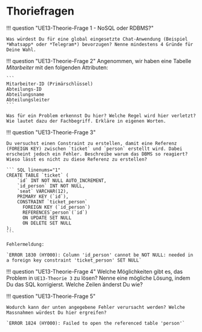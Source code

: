 
# Thoriefragen


!!! question "UE13-Theorie-Frage 1 - NoSQL oder RDBMS?"

    Was würdest Du für eine global eingesetzte Chat-Anwendung (Beispiel *Whatsapp* oder *Telegram*) bevorzugen? Nenne mindestens 4 Gründe für Deine Wahl.

!!! question "UE13-Theorie-Frage 2"
    Angenommen, wir haben eine Tabelle *Mitarbeiter* mit den folgenden Attributen:
    
    ```
    Mitarbeiter-ID (Primärschlüssel)
    Abteilungs-ID
    Abteilungsname
    Abteilungsleiter
    ```

    Was für ein Problem erkennst Du hier? Welche Regel wird hier verletzt? Wie lautet dazu der Fachbegriff. Erkläre in eigenen Worten.



!!! question "UE13-Theorie-Frage 3"


    Du versuchst einen Constraint zu erstellen, damit eine Referenz (FOREIGN KEY) zwischen `ticket` und `person` erstellt wird. Dabei erscheint jedoch ein Fehler. Beschreibe warum das DBMS so reagiert? Wieso lässt es nicht zu diese Referenz zu erstellen?
    
    ``` SQL linenums="1"
    CREATE TABLE `ticket` (
        `id` INT NOT NULL AUTO_INCREMENT,
        `id_person` INT NOT NULL,
        `seat` VARCHAR(12),
        PRIMARY KEY (`id`),
        CONSTRAINT `ticket_person`
          FOREIGN KEY (`id_person`)
          REFERENCES`person`(`id`)
          ON UPDATE SET NULL
          ON DELETE SET NULL
    ); 
    ```

    Fehlermeldung:

    `ERROR 1830 (HY000): Column 'id_person' cannot be NOT NULL: needed in a foreign key constraint 'ticket_person' SET NULL`
    
!!! question "UE13-Theorie-Frage 4"
    Welche Möglichkeiten gibt es, das Problem in `UE13-Theorie 3` zu lösen? Nenne eine mögliche Lösung, indem Du das SQL korrigierst. Welche Zeilen änderst Du wie?


!!! question "UE13-Theorie-Frage 5"

    Wodurch kann der unten angegebene Fehler verursacht werden? Welche Massnahmen würdest Du hier ergreifen?

    `ERROR 1824 (HY000): Failed to open the referenced table 'person'`




